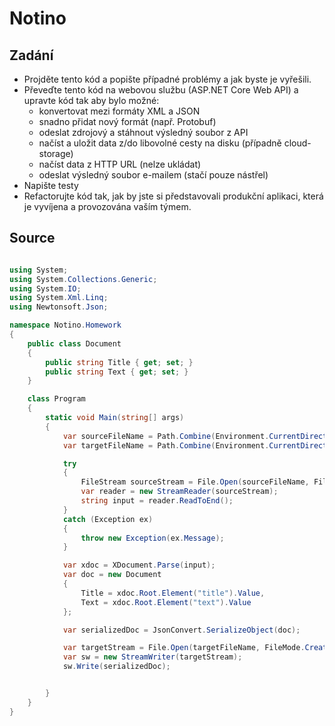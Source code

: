# Notino

## Zadání

* Projděte tento kód a popište případné problémy a jak byste je vyřešili.
* Převeďte tento kód na webovou službu (ASP.NET Core Web API) a upravte kód tak aby bylo možné:
   * konvertovat mezi formáty XML a JSON
   * snadno přidat nový formát (např. Protobuf)
   * odeslat zdrojový a stáhnout výsledný soubor z API
   * načíst a uložit data z/do libovolné cesty na disku (případně cloud-storage)
   * načíst data z HTTP URL (nelze ukládat)
   * odeslat výsledný soubor e-mailem (stačí pouze nástřel)
* Napište testy
* Refactorujte kód tak, jak by jste si představovali produkční aplikaci, která je vyvíjena a provozována vaším týmem.

## Source

```C#

using System;
using System.Collections.Generic;
using System.IO;
using System.Xml.Linq;
using Newtonsoft.Json;

namespace Notino.Homework
{
    public class Document
    {
        public string Title { get; set; }
        public string Text { get; set; }
    }

    class Program
    {
        static void Main(string[] args)
        {
            var sourceFileName = Path.Combine(Environment.CurrentDirectory, "..\\..\\..\\Source Files\\Document1.xml");
            var targetFileName = Path.Combine(Environment.CurrentDirectory, "..\\..\\..\\Target Files\\Document1.json");

            try
            {
                FileStream sourceStream = File.Open(sourceFileName, FileMode.Open);
                var reader = new StreamReader(sourceStream);
                string input = reader.ReadToEnd();
            }
            catch (Exception ex)
            {
                throw new Exception(ex.Message);
            }

            var xdoc = XDocument.Parse(input);
            var doc = new Document
            {
                Title = xdoc.Root.Element("title").Value,
                Text = xdoc.Root.Element("text").Value
            };

            var serializedDoc = JsonConvert.SerializeObject(doc);

            var targetStream = File.Open(targetFileName, FileMode.Create, FileAccess.Write);
            var sw = new StreamWriter(targetStream);
            sw.Write(serializedDoc);


        }
    }
}

```
